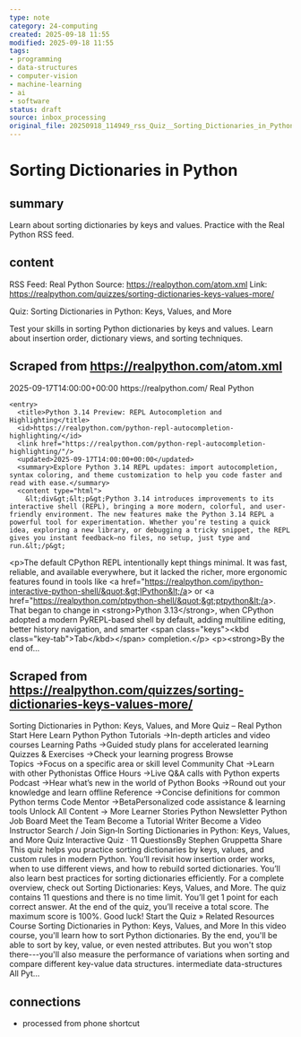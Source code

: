 ```yaml
---
type: note
category: 24-computing
created: 2025-09-18 11:55
modified: 2025-09-18 11:55
tags:
- programming
- data-structures
- computer-vision
- machine-learning
- ai
- software
status: draft
source: inbox_processing
original_file: 20250918_114949_rss_Quiz__Sorting_Dictionaries_in_Python__Keys__Values.txt
---
```



# Sorting Dictionaries in Python

## summary
Learn about sorting dictionaries by keys and values. Practice with the Real Python RSS feed.

## content
RSS Feed: Real Python
Source: https://realpython.com/atom.xml
Link: https://realpython.com/quizzes/sorting-dictionaries-keys-values-more/

Quiz: Sorting Dictionaries in Python: Keys, Values, and More

Test your skills in sorting Python dictionaries by keys and values. Learn about insertion order, dictionary views, and sorting techniques.

## Scraped from https://realpython.com/atom.xml
<?xml version="1.0" encoding="utf-8"?>
<feed xmlns="http://www.w3.org/2005/Atom">

  <title>Real Python</title>
  <link href="https://realpython.com/atom.xml" rel="self"/>
  <link href="https://realpython.com/"/>
  <updated>2025-09-17T14:00:00+00:00</updated>
  <id>https://realpython.com/</id>
  <author>
    <name>Real Python</name>
  </author>

  
    <entry>
      <title>Python 3.14 Preview: REPL Autocompletion and Highlighting</title>
      <id>https://realpython.com/python-repl-autocompletion-highlighting/</id>
      <link href="https://realpython.com/python-repl-autocompletion-highlighting/"/>
      <updated>2025-09-17T14:00:00+00:00</updated>
      <summary>Explore Python 3.14 REPL updates: import autocompletion, syntax coloring, and theme customization to help you code faster and read with ease.</summary>
      <content type="html">
        &lt;div&gt;&lt;p&gt;Python 3.14 introduces improvements to its interactive shell (REPL), bringing a more modern, colorful, and user-friendly environment. The new features make the Python 3.14 REPL a powerful tool for experimentation. Whether you’re testing a quick idea, exploring a new library, or debugging a tricky snippet, the REPL gives you instant feedback—no files, no setup, just type and run.&lt;/p&gt;
&lt;p&gt;The default CPython REPL intentionally kept things minimal. It was fast, reliable, and available everywhere, but it lacked the richer, more ergonomic features found in tools like &lt;a href=&quot;https://realpython.com/ipython-interactive-python-shell/&quot;&gt;IPython&lt;/a&gt; or &lt;a href=&quot;https://realpython.com/ptpython-shell/&quot;&gt;ptpython&lt;/a&gt;. That began to change in &lt;strong&gt;Python 3.13&lt;/strong&gt;, when CPython adopted a modern PyREPL-based shell by default, adding multiline editing, better history navigation, and smarter &lt;span class=&quot;keys&quot;&gt;&lt;kbd class=&quot;key-tab&quot;&gt;Tab&lt;/kbd&gt;&lt;/span&gt; completion.&lt;/p&gt;
&lt;p&gt;&lt;strong&gt;By the end of...


## Scraped from https://realpython.com/quizzes/sorting-dictionaries-keys-values-more/
Sorting Dictionaries in Python: Keys, Values, and More Quiz – Real Python Start&nbsp;Here Learn Python Python Tutorials&nbsp;→In-depth articles and video courses Learning Paths&nbsp;→Guided study plans for accelerated learning Quizzes & Exercises&nbsp;→Check your learning progress Browse Topics&nbsp;→Focus on a specific area or skill level Community Chat&nbsp;→Learn with other Pythonistas Office Hours&nbsp;→Live Q&A calls with Python experts Podcast&nbsp;→Hear what’s new in the world of Python Books&nbsp;→Round out your knowledge and learn offline Reference&nbsp;→Concise definitions for common Python terms Code Mentor&nbsp;→BetaPersonalized code assistance &amp; learning tools Unlock All Content&nbsp;→ More Learner Stories Python Newsletter Python Job Board Meet the Team Become a Tutorial Writer Become a Video Instructor Search / Join Sign&#8209;In Sorting Dictionaries in Python: Keys, Values, and More Quiz Interactive Quiz ⋅ 11 QuestionsBy Stephen Gruppetta Share This quiz helps you practice sorting dictionaries by keys, values, and custom rules in modern Python. You&rsquo;ll revisit how insertion order works, when to use different views, and how to rebuild sorted dictionaries. You&rsquo;ll also learn best practices for sorting dictionaries efficiently. For a complete overview, check out Sorting Dictionaries: Keys, Values, and More. The quiz contains 11 questions and there is no time limit. You&rsquo;ll get 1 point for each correct answer. At the end of the quiz, you&rsquo;ll receive a total score. The maximum score is 100%. Good luck! Start the Quiz » Related Resources Course Sorting Dictionaries in Python: Keys, Values, and More In this video course, you&#x27;ll learn how to sort Python dictionaries. By the end, you&#x27;ll be able to sort by key, value, or even nested attributes. But you won&#x27;t stop there---you&#x27;ll also measure the performance of variations when sorting and compare different key-value data structures. intermediate data-structures All Pyt...


## connections
- processed from phone shortcut
